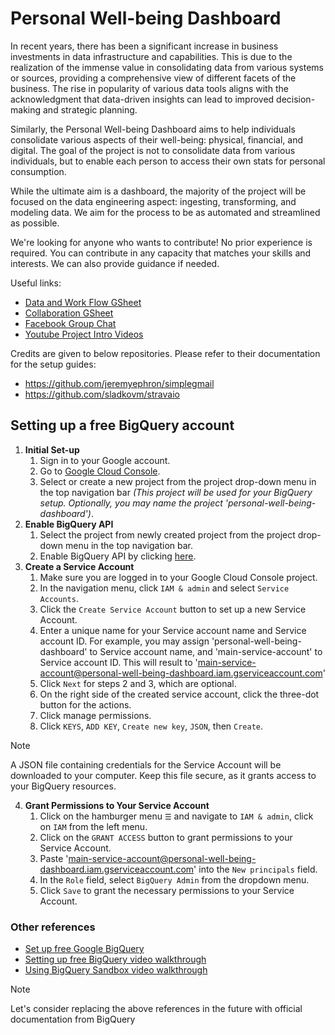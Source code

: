 # Personal Well-being Dashboard

In recent years, there has been a significant increase in business investments in data infrastructure and capabilities. This is due to the realization of the immense value in consolidating data from various systems or sources, providing a comprehensive view of different facets of the business. The rise in popularity of various data tools aligns with the acknowledgment that data-driven insights can lead to improved decision-making and strategic planning.

Similarly, the Personal Well-being Dashboard aims to help individuals consolidate various aspects of their well-being: physical, financial, and digital. The goal of the project is not to consolidate data from various individuals, but to enable each person to access their own stats for personal consumption.

While the ultimate aim is a dashboard, the majority of the project will be focused on the data engineering aspect: ingesting, transforming, and modeling data. We aim for the process to be as automated and streamlined as possible.

We're looking for anyone who wants to contribute! No prior experience is required. You can contribute in any capacity that matches your skills and interests. We can also provide guidance if needed.

Useful links:
- [Data and Work Flow GSheet](https://docs.google.com/spreadsheets/d/1SJqBCFfW5xbAVZHrJTgjHP72mbmL_OkWQybg7wFjV3E/edit?usp=sharing)
- [Collaboration GSheet](https://docs.google.com/spreadsheets/d/1CqKHzhlnyljzaUbkVFH_9-DAhEfuX9-Owumpikoj8gM/edit?usp=sharing)
- [Facebook Group Chat](https://m.me/j/AbaL6CMK9vjk3U8l/)
- [Youtube Project Intro Videos](https://www.youtube.com/watch?v=Gup80_6nNw4&list=PLgB1IGvclbuMWY6V9Z4dgL370FpqvyAlM)

Credits are given to below repositories.
Please refer to their documentation for the setup guides:
- https://github.com/jeremyephron/simplegmail
- https://github.com/sladkovm/stravaio

## Setting up a free BigQuery account

1. **Initial Set-up**
    1. Sign in to your Google account.
    2. Go to [Google Cloud Console](https://console.cloud.google.com/).
    3. Select or create a new project from the project drop-down menu in the top navigation bar *(This project will be used for your BigQuery setup.
    Optionally, you may name the project 'personal-well-being-dashboard')*.
2. **Enable BigQuery API**
    1. Select the project from newly created project from the project drop-down menu in the top navigation bar.
    2. Enable BigQuery API by clicking [here](https://console.cloud.google.com/apis/library/bigquery.googleapis.com).
3. **Create a Service Account**
    1. Make sure you are logged in to your Google Cloud Console project.
    2. In the navigation menu, click `IAM & admin` and select `Service Accounts`.
    3. Click the `Create Service Account` button to set up a new Service Account.
    4. Enter a unique name for your Service account name and Service account ID.
       For example, you may assign 'personal-well-being-dashboard' to Service account name,
       and 'main-service-account' to Service account ID. This will result to 'main-service-account@personal-well-being-dashboard.iam.gserviceaccount.com'
    5. Click `Next` for steps 2 and 3, which are optional.
    6. On the right side of the created service account, click the three-dot button for the actions.
    7. Click manage permissions.
    8. Click `KEYS`, `ADD KEY`, `Create new key`, `JSON`, then `Create`.

> [!NOTE] 
> A JSON file containing credentials for the Service Account will be downloaded to your computer. Keep this file secure, as it grants access to your BigQuery resources.

4. **Grant Permissions to Your Service Account**
    1. Click on the hamburger menu `☰` and navigate to `IAM & admin`, click on `IAM` from the left menu.
    2. Click on the `GRANT ACCESS` button to grant permissions to your Service Account.
    3. Paste 'main-service-account@personal-well-being-dashboard.iam.gserviceaccount.com' into the `New principals` field.
    4. In the `Role` field, select `BigQuery Admin` from the dropdown menu.
    5. Click `Save` to grant the necessary permissions to your Service Account.

### Other references

* [Set up free Google BigQuery](https://levelup.gitconnected.com/how-to-use-google-bigquery-for-free-9c2a65e3a78c)
* [Setting up free BigQuery video walkthrough](https://youtu.be/BaweqxbOEM0?si=5JVaGJYmyOLyQOUe)
* [Using BigQuery Sandbox video walkthrough](https://youtu.be/JLXLCv5nUCE?si=Z7Z1ay6iue8cTT_V)

> [!NOTE] 
> Let's consider replacing the above references in the future with official documentation from BigQuery